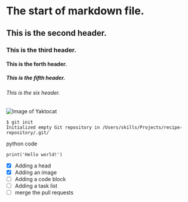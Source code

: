 # The start of markdown file.
## This is the second header.
### This is the third header.
#### This is the forth header.
##### This is the fifth header.
###### This is the six header.
![Image of Yaktocat](https://octodex.github.com/images/yaktocat.png)
```
$ git init
Initialized empty Git repository in /Users/skills/Projects/recipe-repository/.git/
```
python code
```
print('Hello world!')
```
- [x] Adding a head
- [x] Adding an image
- [ ] Adding a code block
- [ ] Adding a task list
- [ ] merge the pull requests 
